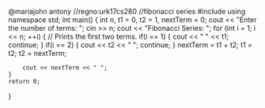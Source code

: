 @mariajohn antony
//regno:urk17cs280
//fibonacci series
#include <iostream>
using namespace std;
int main()
{
    int n, t1 = 0, t2 = 1, nextTerm = 0;
    cout << "Enter the number of terms: ";
    cin >> n;
    cout << "Fibonacci Series: ";
    for (int i = 1; i <= n; ++i)
    {
        // Prints the first two terms.
        if(i == 1)
        {
            cout << " " << t1;
            continue;
        }
        if(i == 2)
        {
            cout << t2 << " ";
            continue;
        }
        nextTerm = t1 + t2;
        t1 = t2;
        t2 = nextTerm;
        
        cout << nextTerm << " ";
    }
    return 0;
}
